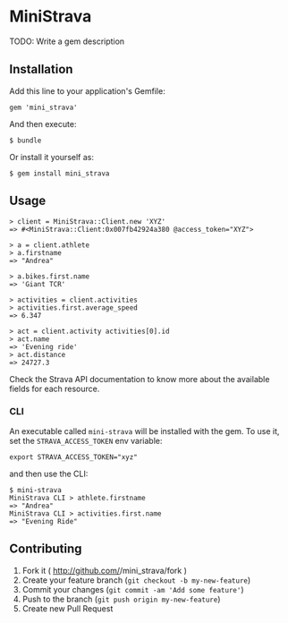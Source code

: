 # MiniStrava

TODO: Write a gem description

## Installation

Add this line to your application's Gemfile:

    gem 'mini_strava'

And then execute:

    $ bundle

Or install it yourself as:

    $ gem install mini_strava

## Usage

    > client = MiniStrava::Client.new 'XYZ'
    => #<MiniStrava::Client:0x007fb42924a380 @access_token="XYZ">

    > a = client.athlete
    > a.firstname
    => "Andrea"

    > a.bikes.first.name
    => 'Giant TCR'

    > activities = client.activities
    > activities.first.average_speed
    => 6.347

    > act = client.activity activities[0].id
    > act.name
    => 'Evening ride'
    > act.distance
    => 24727.3

Check the Strava API documentation to know more about the available fields for each resource.

### CLI

An executable called `mini-strava` will be installed with the gem. To use it, set the `STRAVA_ACCESS_TOKEN` env variable:

    export STRAVA_ACCESS_TOKEN="xyz"

and then use the CLI:

    $ mini-strava
    MiniStrava CLI > athlete.firstname
    => "Andrea"
    MiniStrava CLI > activities.first.name
    => "Evening Ride"

## Contributing

1. Fork it ( http://github.com/<my-github-username>/mini_strava/fork )
2. Create your feature branch (`git checkout -b my-new-feature`)
3. Commit your changes (`git commit -am 'Add some feature'`)
4. Push to the branch (`git push origin my-new-feature`)
5. Create new Pull Request
